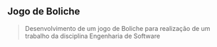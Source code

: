 ## Jogo de Boliche
> Desenvolvimento de um jogo de Boliche para realização de um trabalho da disciplina Engenharia de Software

